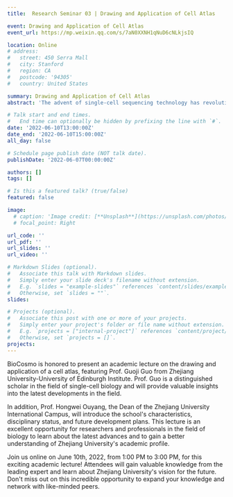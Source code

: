 ```yaml
---
title:  Research Seminar 03 | Drawing and Application of Cell Atlas

event: Drawing and Application of Cell Atlas
event_url: https://mp.weixin.qq.com/s/7aN0XXNH1qNuD6cNLkjsIQ

location: Online
# address:
#   street: 450 Serra Mall
#   city: Stanford
#   region: CA
#   postcode: '94305'
#   country: United States

summary: Drawing and Application of Cell Atlas
abstract: 'The advent of single-cell sequencing technology has revolutionized our understanding of cellular diversity and has led to the creation of a comprehensive "cell atlas" that maps the molecular characteristics of individual cells. As such, the drawing and application of a cell atlas has become a crucial component of modern biological research.'

# Talk start and end times.
#   End time can optionally be hidden by prefixing the line with `#`.
date: '2022-06-10T13:00:00Z'
date_end: '2022-06-10T15:00:00Z'
all_day: false

# Schedule page publish date (NOT talk date).
publishDate: '2022-06-07T00:00:00Z'

authors: []
tags: []

# Is this a featured talk? (true/false)
featured: false

image:
  # caption: 'Image credit: [**Unsplash**](https://unsplash.com/photos/bzdhc5b3Bxs)'
  # focal_point: Right

url_code: ''
url_pdf: ''
url_slides: ''
url_video: ''

# Markdown Slides (optional).
#   Associate this talk with Markdown slides.
#   Simply enter your slide deck's filename without extension.
#   E.g. `slides = "example-slides"` references `content/slides/example-slides.md`.
#   Otherwise, set `slides = ""`.
slides:

# Projects (optional).
#   Associate this post with one or more of your projects.
#   Simply enter your project's folder or file name without extension.
#   E.g. `projects = ["internal-project"]` references `content/project/deep-learning/index.md`.
#   Otherwise, set `projects = []`.
projects:
---
```

BioCosmo is honored to present an academic lecture on the drawing and application of a cell atlas, featuring Prof. Guoji Guo from Zhejiang University-University of Edinburgh Institute. Prof. Guo is a distinguished scholar in the field of single-cell biology and will provide valuable insights into the latest developments in the field.

In addition, Prof. Hongwei Ouyang, the Dean of the Zhejiang University International Campus, will introduce the school's characteristics, disciplinary status, and future development plans. This lecture is an excellent opportunity for researchers and professionals in the field of biology to learn about the latest advances and to gain a better understanding of Zhejiang University's academic profile.

Join us online on June 10th, 2022, from 1:00 PM to 3:00 PM, for this exciting academic lecture! Attendees will gain valuable knowledge from the leading expert and learn about Zhejiang University's vision for the future. Don't miss out on this incredible opportunity to expand your knowledge and network with like-minded peers.



